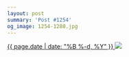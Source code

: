 ```yaml
---
layout: post
summary: 'Post #1254'
og_image: 1254-1280.jpg
---
```


<p>
 <time>
  <a href="/1254">
   {{ page.date | date: "%B %-d, %Y" }}
  </a>
 </time>
 <a href="/1254">
  <img sizes="(min-width: 700px) 50vw, calc(100vw - 2rem)" src="{{ site.assets_url }}/1254-640.jpg" srcset="{{ site.assets_url }}/1254-320.jpg 320w, {{ site.assets_url }}/1254-640.jpg 640w, {{ site.assets_url }}/1254-960.jpg 960w, {{ site.assets_url }}/1254-1280.jpg 1280w"/>
 </a>
</p>
